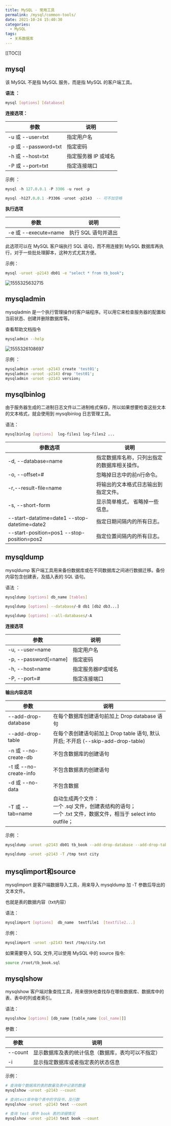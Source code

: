 ```yaml
---
title: MySQL - 常用工具
permalink: /mysql/common-tools/
date: 2021-10-24 15:40:30
categories: 
  - MySQL
tags: 
  - 关系数据库
---
```




[[TOC]]

## mysql

该 MySQL 不是指 MySQL 服务，而是指 MySQL 的客户端工具。

**语法 ：**

```sh
mysql [options] [database]
```

**连接选项：**

| 参数                 | 说明                 |
| -------------------- | -------------------- |
| -u 或 --user=txt     | 指定用户名           |
| -p 或 --password=txt | 指定密码             |
| -h 或 --host=txt     | 指定服务器 IP 或域名 |
| -P 或 --port=txt     | 指定连接端口         |


示例 ：

```sql
mysql -h 127.0.0.1 -P 3306 -u root -p
	
mysql -h127.0.0.1 -P3306 -uroot -p2143	-- 可不加空格
```

**执行选项**

| 参数                 | 说明                |
| -------------------- | ------------------- |
| -e 或 --execute=name | 执行 SQL 语句并退出 |

此选项可以在 MySQL 客户端执行 SQL 语句，而不用连接到 MySQL 数据库再执行，对于一些批处理脚本，这种方式尤其方便。

示例：

```sh
mysql -uroot -p2143 db01 -e "select * from tb_book";
```

![1555325632715](https://fastly.jsdelivr.net/gh/Kele-Bingtang/static/img/MySQL/20211226212914.png) 

## mysqladmin

mysqladmin 是一个执行管理操作的客户端程序。可以用它来检查服务器的配置和当前状态、创建并删除数据库等。

查看帮助文档指令

```sh
mysqladmin --help
```

![1555326108697](https://fastly.jsdelivr.net/gh/Kele-Bingtang/static/img/MySQL/20211226214850.png)

示例 ： 

```sh
mysqladmin -uroot -p2143 create 'test01';  
mysqladmin -uroot -p2143 drop 'test01';
mysqladmin -uroot -p2143 version;
```

## mysqlbinlog

由于服务器生成的二进制日志文件以二进制格式保存，所以如果想要检查这些文本的文本格式，就会使用到 mysqlbinlog 日志管理工具。

语法：

```sh
mysqlbinlog [options]  log-files1 log-files2 ...
```

| 参数选项                                      | 说明                                         |
| --------------------------------------------- | -------------------------------------------- |
| -d, --database=name                           | 指定数据库名称，只列出指定的数据库相关操作。 |
| -o, --offset=#                                | 忽略掉日志中的前n行命令。                    |
| -r,--result-file=name                         | 将输出的文本格式日志输出到指定文件。         |
| -s, --short-form                              | 显示简单格式， 省略掉一些信息。              |
| --start-datatime=date1  --stop-datetime=date2 | 指定日期间隔内的所有日志。                   |
| --start-position=pos1 --stop-position=pos2    | 指定位置间隔内的所有日志。                   |

## mysqldump

mysqldump 客户端工具用来备份数据库或在不同数据库之间进行数据迁移。备份内容包含创建表，及插入表的 SQL 语句。

语法 ：

```sh
mysqldump [options] db_name [tables]

mysqldump [options] --database/-B db1 [db2 db3...]

mysqldump [options] --all-databases/-A
```

**连接选项**

| 参数                  | 说明               |
| --------------------- | ------------------ |
| -u, --user=name       | 指定用户名         |
| -p, --password[=name] | 指定密码           |
| -h, --host=name       | 指定服务器IP或域名 |
| -P, --port=#          | 指定连接端口       |

**输出内容选项**

| 参数                   | 说明                                                         |
| ---------------------- | ------------------------------------------------------------ |
| --add-drop-database    | 在每个数据库创建语句前加上 Drop database 语句                |
| --add-drop-table       | 在每个表创建语句前加上 Drop table 语句, 默认开启; 不开启 (--skip-add-drop-table) |
| -n 或 --no-create-db   | 不包含数据库的创建语句                                       |
| -t 或 --no-create-info | 不包含数据表的创建语句                                       |
| -d 或 --no-data        | 不包含数据                                                   |
| -T 或 --tab=name       | 自动生成两个文件：<br/>一个 .sql 文件，创建表结构的语句；<br/>一个 .txt 文件，数据文件，相当于 select into outfile； |

示例 ：
```sh
mysqldump -uroot -p2143 db01 tb_book --add-drop-database --add-drop-table > a
	
mysqldump -uroot -p2143 -T /tmp test city
```

## mysqlimport和source

mysqlimport 是客户端数据导入工具，用来导入 mysqldump 加 -T 参数后导出的文本文件。

也就是表的数据内容（txt内容）

语法：

```sh
mysqlimport [options]  db_name  textfile1  [textfile2...]
```

示例：

```sh
mysqlimport -uroot -p2143 test /tmp/city.txt
```

如果需要导入 SQL 文件,可以使用 MySQL 中的 source 指令: 

```sh
source /root/tb_book.sql
```

## mysqlshow

mysqlshow 客户端对象查找工具，用来很快地查找存在哪些数据库、数据库中的表、表中的列或者索引。

语法：

```sh
mysqlshow [options] [db_name [table_name [col_name]]]
```

参数：

| 参数    | 说明                                               |
| ------- | -------------------------------------------------- |
| --count | 显示数据库及表的统计信息（数据库，表均可以不指定） |
| -i      | 显示指定数据库或者指定表的状态信息                 |

示例：

```sh
# 查询每个数据库的表的数量及表中记录的数量
mysqlshow -uroot -p2143 --count

# 查询test库中每个表中的字段书，及行数
mysqlshow -uroot -p2143 test --count

# 查询 test 库中 book 表的详细情况
mysqlshow -uroot -p2143 test book --count
```

